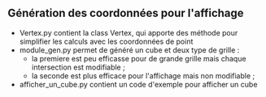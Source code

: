 ## Génération des coordonnées pour l'affichage

- Vertex.py contient la class Vertex, qui apporte des méthode pour simplifier les calculs avec les coordonnées de point
- module_gen.py permet de généré un cube et deux type de grille :
  - la premiere est peu efficasse pour de grande grille mais chaque intersection est modifiable ;
  - la seconde est plus efficace pour l'affichage mais non modifiable ;
- afficher_un_cube.py contient un code d'exemple pour afficher un cube
